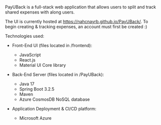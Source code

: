PayUBack is a full-stack web application that allows users to split and track shared expenses with along users. 

The UI is currently hosted at https://nahcnayrb.github.io/PayUBack/. To begin creating & tracking expenses, an account must first be created :) 

Technologies used:

- Front-End UI (files located in /frontend): 
  - JavaScript
  - React.js
  - Material UI Core library

- Back-End Server (files located in /PayUBack):
  - Java 17
  - Spring Boot 3.2.5
  - Maven
  - Azure CosmosDB NoSQL database

- Application Deployment & CI/CD platform:
  - Microsoft Azure

